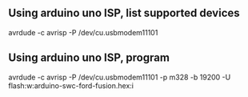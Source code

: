 ## Using arduino uno ISP, list supported devices
avrdude -c avrisp -P /dev/cu.usbmodem11101

## Using arduino uno ISP, program
avrdude -c avrisp -P /dev/cu.usbmodem11101 -p m328 -b 19200 -U flash:w:arduino-swc-ford-fusion.hex:i